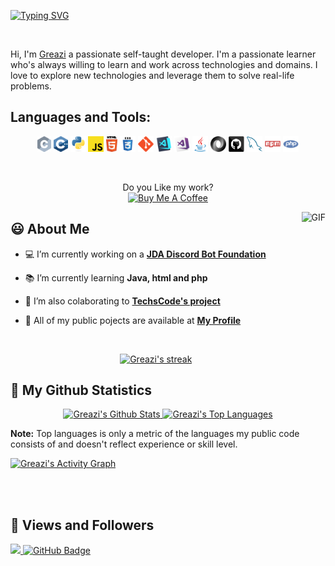 [![Typing SVG](https://readme-typing-svg.herokuapp.com?font=Fredoka+One&size=80&color=1AF7C8&center=true&vCenter=true&width=1000&height=100&lines=Hi+there+%F0%9F%91%8B;Welcome+to+my+page;Some+info+about+me)](https://git.io/typing-svg)

<br>

Hi, I'm [Greazi](https://greazi.com) a passionate self-taught developer. I'm a passionate learner who's always willing to learn and work across technologies and domains. I love to explore new technologies and leverage them to solve real-life problems.


## **Languages and Tools:**
<p align="center">
  <code><img title="C" height="25" src="images/c.svg"></code>
  <code><img title="C++" height="25" src="images/cpp.svg"></code>
  <code><img title="Python" height="25" src="images/python-original.svg"></code>
  <code><img title="Javascript" height="25" src="images/javascript.svg"></code>
  <code><img title="HTML5" height="25" src="images/html5.svg"></code>
  <code><img title="CSS" height="25" src="images/css.svg"></code>
  <code><img title="Git" height="25" src="images/git-original.svg"></code>
  <code><img title="Visual Studio Code" height="25" src="images/vscode.png"></code>
  <code><img title="Microsoft Visual Studio" height="25" src="images/visualstudio.png"></code>
  <code><img title="Java" height="25" src="images/java-original.svg"></code>
  <code><img title="JSON" height="25" src="images/json.svg"></code>
  <code><img title="GitHub" height="25" src="images/github.svg"></code>
  <code><img title="MySQL" height="25" src="images/mysql.svg"></code>
  <code><img title="npm" height="25" src="images/npm.svg"></code>
  <code><img title="PHP" height="25" src="images/php.svg"></code>
</p>

<br>

<p align=center>
  Do you Like my work? 
  <br>
  <a href="https://www.buymeacoffee.com/greazi" target="_blank"><img src="https://www.greazi.com/wp-content/uploads/2022/04/cropped-34fcbef71d7ef8103a83f6e7a615d9273d6dea37_2_690x368-300x76.png" alt="Buy Me A Coffee" height="60px" width="217px" ></a>
</p>

<!-- Need to calculate this when I have time
```text
🌞 Morning    57 commits     ██░░░░░░░░░░░░░░░░░░░░░░░   10.73% 
🌆 Daytime    195 commits    █████████░░░░░░░░░░░░░░░░   36.72% 
🌃 Evening    163 commits    ███████░░░░░░░░░░░░░░░░░░   30.7% 
🌙 Night      116 commits    █████░░░░░░░░░░░░░░░░░░░░   21.85%

```
📅 **I'm Most Productive on Sunday** 

```text
Monday       60 commits     ██░░░░░░░░░░░░░░░░░░░░░░░   11.3% 
Tuesday      52 commits     ██░░░░░░░░░░░░░░░░░░░░░░░   9.79% 
Wednesday    94 commits     ████░░░░░░░░░░░░░░░░░░░░░   17.7% 
Thursday     76 commits     ███░░░░░░░░░░░░░░░░░░░░░░   14.31% 
Friday       62 commits     ███░░░░░░░░░░░░░░░░░░░░░░   11.68% 
Saturday     67 commits     ███░░░░░░░░░░░░░░░░░░░░░░   12.62% 
Sunday       120 commits    █████░░░░░░░░░░░░░░░░░░░░   22.6%

```


📊 **This Week I Spent My Time On** 

```text
⌚︎ Time Zone: Europe/Amsterdam

💬 Programming Languages: 
JavaScript               51 hrs 39 mins      ██████████████████████░░░   87.85% 
HTML                     3 hrs 12 mins       █░░░░░░░░░░░░░░░░░░░░░░░░   5.44% 
JSON                     1 hr 57 mins        ░░░░░░░░░░░░░░░░░░░░░░░░░   3.33% 
YAML                     51 mins             ░░░░░░░░░░░░░░░░░░░░░░░░░   1.46% 
GitIgnore file           28 mins             ░░░░░░░░░░░░░░░░░░░░░░░░░   0.81%

🔥 Editors: 
WebStorm                 58 hrs 46 mins      █████████████████████████   99.96% 
DataGrip                 1 min               ░░░░░░░░░░░░░░░░░░░░░░░░░   0.04%

💻 Operating System: 
Mac                      58 hrs 48 mins      █████████████████████████   100.0%

```

**I Mostly Code in JavaScript** 

```text
JavaScript               14 repos            ████████░░░░░░░░░░░░░░░░░   32.56% 
Vue                      8 repos             ████░░░░░░░░░░░░░░░░░░░░░   18.6% 
Java                     7 repos             ████░░░░░░░░░░░░░░░░░░░░░   16.28% 
Dart                     4 repos             ██░░░░░░░░░░░░░░░░░░░░░░░   9.3% 
CSS                      3 repos             █░░░░░░░░░░░░░░░░░░░░░░░░   6.98%

``` -->

<img align="right" alt="GIF" src="images/code.gif" height="250px"/>

## 😃 About Me

- 💻 I’m currently working on a **[JDA Discord Bot Foundation](https://greazi.com)**

- 📚 I’m currently learning **Java, html and php**

- 🔗 I’m also colaborating to **[TechsCode's project](https://TechsCode.com)**

- 💾 All of my public pojects are available at **[My Profile](https://github.com/Greazi-Times)**

<br>

<p align=center>
    <a href="https://github.com/DenverCoder1/github-readme-streak-stats">
        <img title="🔥 Get streak stats for your profile at git.io/streak-stats" alt="Greazi's streak" src="https://github-readme-streak-stats.herokuapp.com/?user=Greazi-Times&theme=react&hide_border=true&stroke=0000&background=060A0CD0"/>
    </a>
</p>

## 📲 My Github Statistics

<p align=center>
  <div align=center>
  <a href="https://github.com/anuraghazra/github-readme-stats">
  <img alt="Greazi's Github Stats" src="https://github-readme-stats.vercel.app/api?username=Greazi-Times&show_icons=true&count_private=true&theme=react&hide_border=true&bg_color=0D1117" />
  </a>
  <a href="https://github.com/anuraghazra/github-readme-stats">
  <img alt="Greazi's Top Languages" src="https://github-readme-stats.vercel.app/api/top-langs/?username=Greazi-Times&langs_count=8&count_private=true&layout=compact&theme=react&hide_border=true&bg_color=0D1117" />
  </a>
  </div>
</p>
  <b>Note:</b> Top languages is only a metric of the languages my public code consists of and doesn't reflect experience or skill level.

<br>

<a href="https://github.com/Ashutosh00710/github-readme-activity-graph"><img alt="Greazi's Activity Graph" src="https://activity-graph.herokuapp.com/graph?username=Greazi-Times&bg_color=0D1117&color=5BCDEC&line=5BCDEC&point=FFFFFF&hide_border=true" /></a>

<br>
<br>

<!--  ## Connect with me:
<p align="left">

<a href = "https://www.linkedin.com/in/subham-raoniar/"><img src="https://img.icons8.com/fluent/48/000000/linkedin.png"/></a>
<a href = "https://twitter.com/subhamraoniar"><img src="https://img.icons8.com/fluent/48/000000/twitter.png"/></a>
<a href = "https://www.instagram.com/subhamraoniar/"><img src="https://img.icons8.com/fluent/48/000000/instagram-new.png"/></a>
<a href = "https://www.youtube.com/channel/UC-NXT1lYAOPa3lrgWXqvuHA"><img src="https://img.icons8.com/color/48/000000/youtube-play.png"/></a> -->

</p>

## 💖 Views and Followers
<a href="https://github.com/Meghna-DAS/github-profile-views-counter">
    <img src="https://komarev.com/ghpvc/?username=Greazi-Times">
</a>
<a href="https://github.com/Greazi-Times?tab=followers"><img src="https://img.shields.io/github/followers/Greazi-Times?label=Followers&style=social" alt="GitHub Badge"></a>
